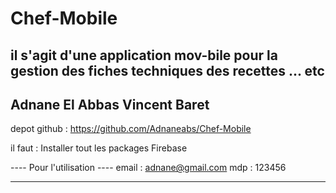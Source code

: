 # Chef-Mobile

il s'agit d'une application mov-bile pour la gestion des fiches techniques des recettes ... etc
-----
Adnane El Abbas
Vincent Baret 
-----

depot github : https://github.com/Adnaneabs/Chef-Mobile

il faut : Installer tout les packages Firebase

---- Pour l'utilisation ----
email : adnane@gmail.com
mdp : 123456
----                    ----
